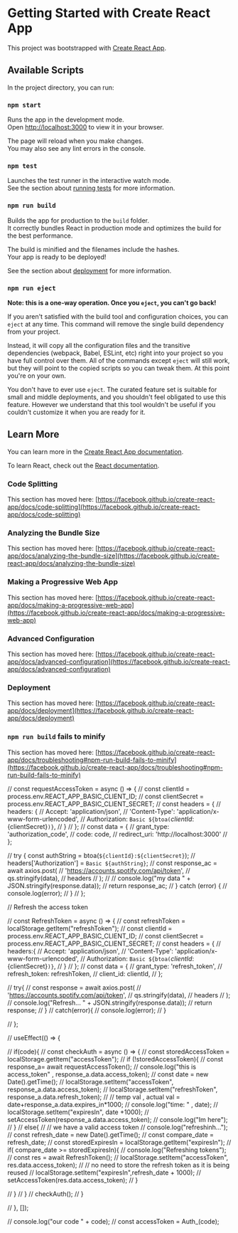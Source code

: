 # Getting Started with Create React App

This project was bootstrapped with [Create React App](https://github.com/facebook/create-react-app).

## Available Scripts

In the project directory, you can run:

### `npm start`

Runs the app in the development mode.\
Open [http://localhost:3000](http://localhost:3000) to view it in your browser.

The page will reload when you make changes.\
You may also see any lint errors in the console.

### `npm test`

Launches the test runner in the interactive watch mode.\
See the section about [running tests](https://facebook.github.io/create-react-app/docs/running-tests) for more information.

### `npm run build`

Builds the app for production to the `build` folder.\
It correctly bundles React in production mode and optimizes the build for the best performance.

The build is minified and the filenames include the hashes.\
Your app is ready to be deployed!

See the section about [deployment](https://facebook.github.io/create-react-app/docs/deployment) for more information.

### `npm run eject`

**Note: this is a one-way operation. Once you `eject`, you can't go back!**

If you aren't satisfied with the build tool and configuration choices, you can `eject` at any time. This command will remove the single build dependency from your project.

Instead, it will copy all the configuration files and the transitive dependencies (webpack, Babel, ESLint, etc) right into your project so you have full control over them. All of the commands except `eject` will still work, but they will point to the copied scripts so you can tweak them. At this point you're on your own.

You don't have to ever use `eject`. The curated feature set is suitable for small and middle deployments, and you shouldn't feel obligated to use this feature. However we understand that this tool wouldn't be useful if you couldn't customize it when you are ready for it.

## Learn More

You can learn more in the [Create React App documentation](https://facebook.github.io/create-react-app/docs/getting-started).

To learn React, check out the [React documentation](https://reactjs.org/).

### Code Splitting

This section has moved here: [https://facebook.github.io/create-react-app/docs/code-splitting](https://facebook.github.io/create-react-app/docs/code-splitting)

### Analyzing the Bundle Size

This section has moved here: [https://facebook.github.io/create-react-app/docs/analyzing-the-bundle-size](https://facebook.github.io/create-react-app/docs/analyzing-the-bundle-size)

### Making a Progressive Web App

This section has moved here: [https://facebook.github.io/create-react-app/docs/making-a-progressive-web-app](https://facebook.github.io/create-react-app/docs/making-a-progressive-web-app)

### Advanced Configuration

This section has moved here: [https://facebook.github.io/create-react-app/docs/advanced-configuration](https://facebook.github.io/create-react-app/docs/advanced-configuration)

### Deployment

This section has moved here: [https://facebook.github.io/create-react-app/docs/deployment](https://facebook.github.io/create-react-app/docs/deployment)

### `npm run build` fails to minify

This section has moved here: [https://facebook.github.io/create-react-app/docs/troubleshooting#npm-run-build-fails-to-minify](https://facebook.github.io/create-react-app/docs/troubleshooting#npm-run-build-fails-to-minify)





  // const requestAccessToken = async () => {
  //   const clientId = process.env.REACT_APP_BASIC_CLIENT_ID;
  //   const clientSecret = process.env.REACT_APP_BASIC_CLIENT_SECRET;
  //   const headers = {
  //     headers: {
  //       Accept: 'application/json',
  //       'Content-Type': 'application/x-www-form-urlencoded',
  //        Authorization: `Basic ${btoa(`${clientId}:${clientSecret}`)}`,
  //     }
  //   };
  //   const data = {
  //     grant_type: 'authorization_code',
  //     code: code,
  //     redirect_uri: 'http://localhost:3000'
  //   };
  
  //   try {  const authString = btoa(`${clientId}:${clientSecret}`);
  //   headers['Authorization'] = `Basic ${authString}`;
  //     const response_ac = await axios.post(
  //       'https://accounts.spotify.com/api/token',
  //       qs.stringify(data),
  //       headers
  //     );
  //     // console.log("my data "  + JSON.stringify(response.data));
  //     return response_ac;
  //   } catch (error) {
  //     console.log(error);
  //   }
  // };

  //  Refresh the access token



  // const RefreshToken = async () => {
  //   const refreshToken = localStorage.getItem("refreshToken");
  //   const clientId = process.env.REACT_APP_BASIC_CLIENT_ID;
  //   const clientSecret = process.env.REACT_APP_BASIC_CLIENT_SECRET;
  //   const headers = {
  //     headers:{
  //        Accept: 'application/json',
  //       'Content-Type': 'application/x-www-form-urlencoded',
  //        Authorization: `Basic ${btoa(`${clientId}:${clientSecret}`)}`,
  //     }
  //   };
  //   const data = {
  //     grant_type: 'refresh_token',
  //     refresh_token: refreshToken,
  //     client_id: clientId,
  //   };

  //   try{
  //     const response = await axios.post(
  //       'https://accounts.spotify.com/api/token',
  //       qs.stringify(data),
  //       headers
  //     );
  //     console.log("Refresh...  "  + JSON.stringify(response.data));
  //     return response;
  //   }
  //   catch(error){
  //     console.log(error);
  //   }

  // };

  // useEffect(() => {

  //    if(code){
  //     const checkAuth = async () => {
  //       const storedAccessToken = localStorage.getItem("accessToken");
  //       if (!storedAccessToken){
  //         const response_a= await requestAccessToken();
  //         console.log("this is access_token" , response_a.data.access_token);
  //         const date = new Date().getTime();
  //         localStorage.setItem("accessToken", response_a.data.access_token);
  //         localStorage.setItem("refreshToken", response_a.data.refresh_token);
  //         // temp val , actual val = date+response_a.data.expires_in*1000;
  //         console.log("time: " , date);
  //         localStorage.setItem("expiresIn", date +1000);
  //         setAccessToken(response_a.data.access_token);
  //         console.log("Im here");
  //       }
  //       else{
  //         // we have a valid access token
  //         console.log("refreshinh...");
  //         const refresh_date = new Date().getTime();
  //         const compare_date = refresh_date;
  //         const storedExpiresIn = localStorage.getItem("expiresIn");
  //         if( compare_date >= storedExpiresIn){
  //           console.log("Refreshing tokens");
  //           const res = await RefreshToken();
  //           localStorage.setItem("accessToken", res.data.access_token);
  //           // no need to store the refresh token as it is being reused
  //           localStorage.setItem("expiresIn",refresh_date + 1000);
  //           setAccessToken(res.data.access_token);
  //         }

  //       }
  //     }
  //     checkAuth();
  //    }
     
  //   }, []);


  



  


  // console.log("our code " + code);
  // const accessToken = Auth_(code);